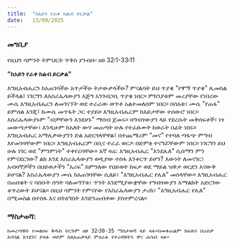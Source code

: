 ```yaml
---
title:  "ከአይን የራቀ ከልብ ይርቃል"
date:   13/09/2025
---
```



### መግቢያ

የዚህን ሳምንት ትምህርት ጥቅስ ያንብቡ፡ ዘፀ 32፡1-33፡11

**"ከአይን የራቀ ከልብ ይርቃል"**


እግዚአብሔርን ከአጠገባችሁ አጥታችሁ ትታውቃላችሁ? ምናልባት ይህ ጥያቄ "የሞኝ ጥያቄ" ሊመስል ይችላል፤ ነገርግን ለእስራኤላውያን እጅግ አንገብጋቢ ጥያቄ ነበር። ምክንያቱም መሪያቸው የነበረው ሙሴ እግዚአብሔርን ለመገናኘት ወደ ተራራው ወጥቶ አልተመለሰም ነበር። በሰአቱ፣ ሙሴ "የጠፋ" ይምሰል እንጂ፤ ከሙሴ መጥፋት ጋር ተያይዞ እግዚአብሔርም ከእይታቸው ተሰውሮ ነበር። እስራኤላውያኑም "ብቻቸውን እንደሆኑ" ማሰብ ጀመሩ።
በግብፃውያን ላይ የደረሱት መቅሰፍቶች፣ ነፃ መውጣታቸው፣ እንዲሁም ከአለት ውሃ መጠጣት ሁሉ የተፈፀሙት ከወራት በፊት ነበሩ። እግዚአብሔር አማሌቃውያንን ድል አድርጎላቸዋል፤ በተጨማሪም "መና" የተባለ ጣፋጭ ምግብ እየመገባቸውም ነበር። እግዚአብሔርም በሲና ተራራ ወርዶ በድምፅ ተናግሯቸውም ነበር። ነገርግን ይህ ሁሉ ነገር ወደ "ምንምነት" ተቀየረባቸው።
እኛ ዛሬ: እግዚአብሔር "እንደሌለ" ሲሰማን ምን የምናደርገው? ልክ እንደ እስራኤላውያን ወዲያው ተስፋ እንቆርጥ ይሆን? እውነት ለመናገር፣ አብዛኞቻችን በህይወታችን "አሪፍ" ከምንለው የህይወት ከፍታ ወደ ማይል ዝቅታ ወርደን እናውቅ ይሆናል? እስራኤላውያን ሙሴ ከአጠገባቸው ሲለይ፣ "እግዚአብሔር የሌለ" መሰላቸው። እግዚአብሔር በጠበቁት ና ባሰቡት ሰዓት ባለመግኘቱ፣ ጥንት እንደሚያውቋቸው የግብፃውያን አማልክት አድርገው ቆጥረውት ይሆናል። በዚህ ሳምንት የምናየው የእስራኤላውያን ታሪክ፣ "እግዚአብሔር የሌለ" በሚመስል በተስፋ እና በትዕግስት እንድንጠብቀው ያስተምረናል።


### ማስታወሻ:
`ከመረጣቹት የመፅሀፍ ቅዱስ ትርጉም ዘፀ 32፡30-35 ማስታወሻ ላይ ጻፉ።በመቀጠልም ክፍሉን በራስዎ አባባል እንደገና ይጻፉ ወይም ስለአጠቃላይ ምዕራፉ የተረዳቹትን ዋና ሐሳብ ጻፉ።`